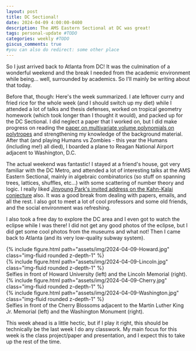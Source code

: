 ```yaml
---
layout: post
title: DC Sectional!
date: 2024-04-09 4:00:00-0400
description: The AMS Eastern Sectional at DC was great!
tags: personal-update #TODO
categories: weekly #TODO
giscus_comments: true
#you can also do redirect: some other place
---
```


So I just arrived back to Atlanta from DC! It was the culmination of a wonderful weekend and the break I needed from the academic environment while being... well, surrounded by academics. So I'll mainly be writing about that today.

Before that, though: Here's the week summarized. I ate leftover curry and fried rice for the whole week (and I should switch up my diet) while I attended a lot of talks and thesis defenses, worked on tropical geometry homework (which took longer than I thought it would), and packed up for the DC Sectional. I did neglect a paper that I worked on, but I did make progress on reading the [paper on multivariate volume polynomials on polytropes](arxiv.org/abs/2006.01920) and strengthening my knowledge of the background material. After that (and playing Humans vs Zombies - this year the Humans (including me!) all died), I boarded a plane to Reagan National Airport adjacent to Washington, D.C.

The actual weekend was fantastic! I stayed at a friend's house, got very familiar with the DC Metro, and attended a lot of interesting talks at the AMS Eastern Sectional, mainly in algebraic combinatorics (so stuff on spanning trees, lattices, shuffles, etc...) with some scattering of number theory and logic. I really liked [Jinyoung Park's invited address on the Kahn-Kalai conjecture](https://meetings.ams.org/math/spring2024e/meetingapp.cgi/Paper/35239) also. It was a good break from dealing with papers, emails, and all the rest. I also got to meet a lot of cool professors and some old friends, and the social environment was refreshing.

I also took a free day to explore the DC area and I even got to watch the eclipse while I was there! I did not get any good photos of the eclipse, but I did get some cool photos from the museums and what not! Then I came back to Atlanta (and its very low-quality subway system).

<div class="row mt-3">
    <div class="col-sm mt-3 mt-md-0">
        {% include figure.html path="assets/img/2024-04-09-Howard.jpg" class="img-fluid rounded z-depth-1" %}
    </div>
    <div class="col-sm mt-3 mt-md-0">
        {% include figure.html path="assets/img/2024-04-09-Lincoln.jpg" class="img-fluid rounded z-depth-1" %}
    </div>
</div>
<div class="caption">
    Selfies in front of Howard University (left) and the Lincoln Memorial (right).
</div>
<div class="row mt-3">
    <div class="col-sm mt-3 mt-md-0">
        {% include figure.html path="assets/img/2024-04-09-Cherry.jpg" class="img-fluid rounded z-depth-1" %}
    </div>
    <div class="col-sm mt-3 mt-md-0">
        {% include figure.html path="assets/img/2024-04-09-Washington.jpg" class="img-fluid rounded z-depth-1" %}
    </div>
</div>
<div class="caption">
    Selfies in front of the Cherry Blossoms adjacent to the Martin Luther King Jr. Memorial (left) and the Washington Monument (right).
</div>

This week ahead is a little hectic, but if I play it right, this should be technically be the last week I do any classwork. My main focus for this week is the class project/paper and presentation, and I expect this to take up the rest of the time.

